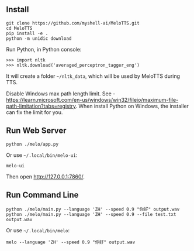 ## Install

```
git clone https://github.com/myshell-ai/MeloTTS.git
cd MeloTTS
pip install -e .
python -m unidic download
```

Run Python, in Python console:

```
>>> import nltk
>>> nltk.download('averaged_perceptron_tagger_eng')
```
It will create a folder `~/nltk_data`, which will be used by MeloTTS during TTS.

Disable Windows max path length limit. See - <https://learn.microsoft.com/en-us/windows/win32/fileio/maximum-file-path-limitation?tabs=registry>. When install Python on Windows, the installer can fix the limit for you.

## Run Web Server

```
python ./melo/app.py
```
Or use `~/.local/bin/melo-ui`:
```
melo-ui
```

Then open <http://127.0.0.1:7860/>.


## Run Command Line

```
python ./melo/main.py --language 'ZH' --speed 0.9 "你好" output.wav
python ./melo/main.py --language 'ZH' --speed 0.9 --file test.txt output.wav
```

Or use  `~/.local/bin/melo`:
```
melo --language 'ZH' --speed 0.9 "你好" output.wav
```
